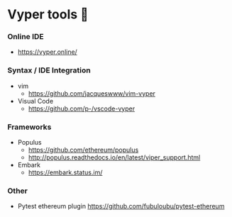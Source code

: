 #  Vyper tools :wrench:

### Online IDE
 - https://vyper.online/

### Syntax / IDE Integration
- vim 
  - https://github.com/jacqueswww/vim-vyper
- Visual Code 
  - https://github.com/p-/vscode-vyper

### Frameworks
 - Populus
   - https://github.com/ethereum/populus
   - http://populus.readthedocs.io/en/latest/viper_support.html
 - Embark
   - https://embark.status.im/

### Other
 - Pytest ethereum plugin https://github.com/fubuloubu/pytest-ethereum